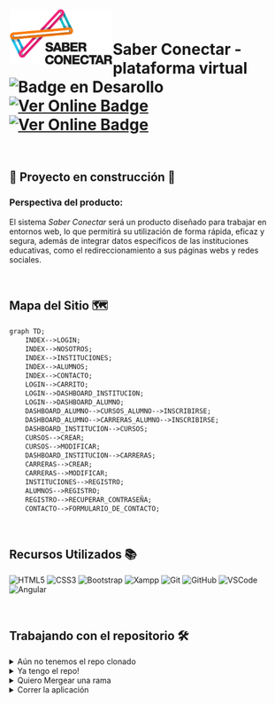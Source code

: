 <a href="url"><img src="https://github.com/PPROF2-2022ProgWeb/g15-aula1-plataforma-virtual-g15/blob/JenniferFarias/app/src/assets/logotipo.png" align="left" height="100"></a><br>

# Saber Conectar - plataforma virtual   ![Badge en Desarollo](https://img.shields.io/badge/STATUS-EN%20DESAROLLO-green)  <br>[![Ver Online Badge](https://img.shields.io/badge/-Ver%20Wiki-yellow?style=flatsquare&link=https://github.com/PPROF2-2022ProgWeb/g15-aula1-plataforma-virtual-g15/wiki)]([https://github.com/PPROF1-2021/g9-a3g9stock/wiki](https://github.com/PPROF2-2022ProgWeb/g15-aula1-plataforma-virtual-g15/wiki))  [![Ver Online Badge](https://img.shields.io/badge/-Visitar%20Web-green?style=flatsquare&link=https://acodemy.000webhostapp.com/login)](https://acodemy.000webhostapp.com/login)

<br>

## :construction: Proyecto en construcción :construction:
### Perspectiva del producto:
El sistema _Saber Conectar_ será un producto diseñado para trabajar en entornos web, lo que permitirá su utilización de forma rápida, eficaz y segura, además de integrar datos específicos de las instituciones educativas, como el redireccionamiento a sus páginas webs y redes sociales.

<br>

## Mapa del Sitio 🗺

```mermaid
graph TD;
    INDEX-->LOGIN;
    INDEX-->NOSOTROS;
    INDEX-->INSTITUCIONES;
    INDEX-->ALUMNOS;
    INDEX-->CONTACTO;
    LOGIN-->CARRITO;
    LOGIN-->DASHBOARD_INSTITUCION;
    LOGIN-->DASHBOARD_ALUMNO;
    DASHBOARD_ALUMNO-->CURSOS_ALUMNO-->INSCRIBIRSE;
    DASHBOARD_ALUMNO-->CARRERAS_ALUMNO-->INSCRIBIRSE;
    DASHBOARD_INSTITUCION-->CURSOS;
    CURSOS-->CREAR;
    CURSOS-->MODIFICAR;
    DASHBOARD_INSTITUCION-->CARRERAS;
    CARRERAS-->CREAR;
    CARRERAS-->MODIFICAR;
    INSTITUCIONES-->REGISTRO;
    ALUMNOS-->REGISTRO;
    REGISTRO-->RECUPERAR_CONTRASEÑA;
    CONTACTO-->FORMULARIO_DE_CONTACTO;
```

<br>

## Recursos Utilizados 📚

![HTML5](https://img.shields.io/badge/-HTML5-E34F26?style=flat&logo=html5&logoColor=white) ![CSS3](https://img.shields.io/badge/-CSS3-1572B6?style=flat&logo=css3) ![Bootstrap](https://img.shields.io/badge/bootstrap-%23563D7C.svg?style=flat&logo=bootstrap&logoColor=white) ![Xampp](http://img.shields.io/badge/-Xampp-FF9A00?style=flat&logo=xampp&logoColor=white) ![Git](https://img.shields.io/badge/-Git-F05032?style=flat&logo=git&logoColor=white) ![GitHub](https://img.shields.io/badge/-Github-181717?style=flat&logo=github&logoColor=white) ![VSCode](https://img.shields.io/badge/-VSCode-007ACC?style=flat&logo=visual-studio-code&logoColor=white) ![Angular](https://img.shields.io/badge/-Angular-red?style=flat&logo=angular&logoColor=white)

<br>

## Trabajando con el repositorio 🛠

<details><summary>Aún no tenemos el repo clonado</summary>

<p>

#### Comencemos clonando el repo en nuestra carpeta local!

```
   git clone https://github.com/PPROF2-2022ProgWeb/g15-aula1-plataforma-virtual-g15.git
```
  
#### Nos movemos a nuestra rama

```
   git checkout jLopez
```
  
#### Luego de realizar los cambios necesarios, agregamos los archivos

```
   git add .
```  
  
#### Los enviamos

```
   git commit -m "mensaje random"
```
    
#### pusheamos y actualizamos nuestra rama de trabajo remota

```
   git push
```
</p>

</details>
<details><summary>Ya tengo el repo!</summary>

<p>
  
#### Nos aseguramos de estar en nuestra rama
```
   git checkout jLopez
```
  
#### Si no modificamos ningun archivo, actualizamos nuestro repo con el repo más actualizado ( ej "JenniferFarias" )

```
   git pull JenniferFarias
```  
  
#### trabajamos y agregamos nuestros archivos modificados

```
   git add .
```
  
#### trabajamos y agregamos nuestros archivos modificados

```
   git commit -m "mensaje random"
```
    
#### pusheamos y actualizamos nuestra rama de trabajo remota

```
   git push
```
</p>

</details>
<details><summary>Quiero Mergear una rama</summary>

<p>
  
#### Nos ubicamos en la rama que quiero mergear ( por ejemplo rama "main")
```
   git checkout main
```
  
#### Mergeamos con nuestra rama

```
   git merge jLopez
```
    
#### pusheamos y actualizamos nuestra rama de trabajo remota

```
   git push
```
</p>

</details>
<details><summary>Correr la aplicación</summary>

<p>

#### Luego de descargar el repo, ejecutar una nueva terminal en el editor de código sobre la carpeta de trabajo
#### Ingresar a la carpeta de la aplicación, en nuestro caso: /app
  
```
   cd app
```
  
#### ejecutar el servidor
  
```
   ng serve -o
```

 #### Para cortar la ejecución, presionar CTRL + C.
</details>

